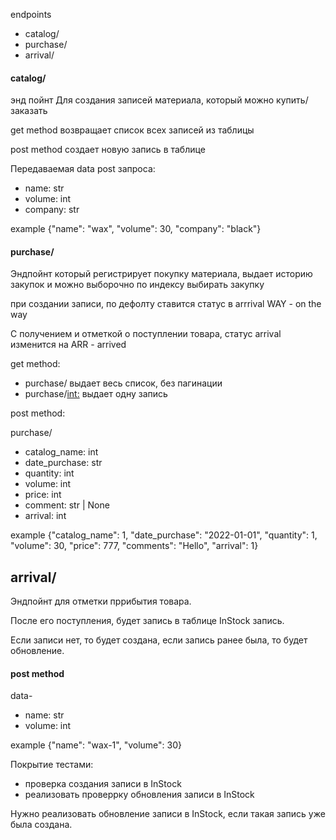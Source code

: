endpoints

- catalog/
- purchase/
- arrival/

#### catalog/
энд пойнт Для создания записей материала, который можно купить/заказать

get method возвращает список всех записей из таблицы

post method создает новую запись в таблице

Передаваемая data post запроса:

- name: str
- volume: int
- company: str

example {"name": "wax", "volume": 30, "company": "black"}

#### purchase/
Эндпойнт который регистрирует покупку материала, выдает историю закупок и можно выборочно по индексу выбирать закупку

при создании записи, по дефолту ставится статус в arrrival WAY - on the way

С получением и отметкой о поступлении товара, статус arrival изменится на ARR - arrived

get method:

- purchase/ выдает весь список, без пагинации
- purchase/<int:> выдает одну запись

post method:

purchase/

- catalog_name: int
- date_purchase: str
- quantity: int
- volume: int
- price: int
- comment: str | None
- arrival: int

example {"catalog_name": 1, "date_purchase": "2022-01-01", "quantity": 1, "volume": 30, "price": 777, "comments": "Hello", "arrival": 1}

arrival/
-
Эндпойнт для отметки пррибытия товара.

После его поступления, будет запись в таблице InStock запись.

Если записи нет, то будет создана, если запись ранее была, то будет обновление.

#### post method

data-
- name: str
- volume: int

example {"name": "wax-1", "volume": 30}

Покрытие тестами:
- проверка создания записи в InStock
- реализовать проверрку обновления записи в InStock

Нужно реализовать обновление записи в InStock, если такая запись уже была создана.
